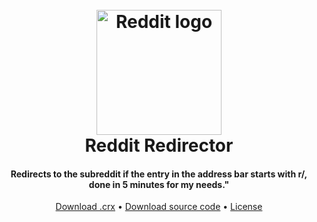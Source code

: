
<h1 align="center">
  <br>
  <img src="https://i.ibb.co/f4th6pc/reddit-new-2023-logo-16086-DD48-B-seeklogo-com.png" alt="Reddit logo" width="200">
  <br>
  Reddit Redirector
  <br>
</h1>

<h4 align="center">Redirects to the subreddit if the entry in the address bar starts with r/, done in 5 minutes for my needs."</h4>

<p align="center">
  <a href="https://github.com/widikov/RedditRedirector/releases/download/Release/RedditRedirector.crx">Download .crx</a> •
  <a href="https://github.com/widikov/RedditRedirector/archive/refs/heads/main.zip">Download source code</a> •
  <a href="https://github.com/widikov/RedditRedirector/blob/main/LICENSE">License</a>
</p>
